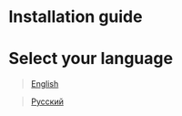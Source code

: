# Installation guide
# Select  your language

> [English](Help/Installation/HowToInstall_EN.md)

> [Русский](Help/Installation/HowToInstall_RU.md)